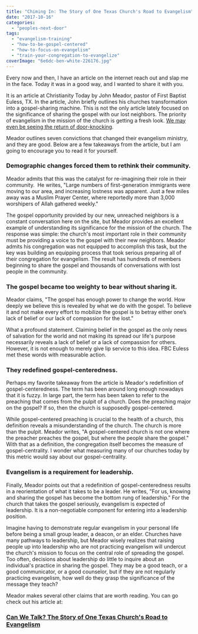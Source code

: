 ```yaml
---
title: "Chiming In: The Story of One Texas Church's Road to Evangelism"
date: "2017-10-16"
categories: 
  - "peoples-next-door"
tags: 
  - "evangelism-training"
  - "how-to-be-gospel-centered"
  - "how-to-focus-on-evangelism"
  - "train-your-congregation-to-evangelize"
coverImage: "6e6dc-ben-white-226176.jpg"
---
```


Every now and then, I have an article on the internet reach out and slap me in the face. Today it was in a good way, and I wanted to share it with you.

It is an article at Christianity Today by John Meador, pastor of First Baptist Euless, TX. In the article, John briefly outlines his churches transformation into a gospel-sharing machine. This is not the only article lately focused on the significance of sharing the gospel with our lost neighbors. The priority of evangelism in the mission of the church is getting a fresh look. [We may even be seeing the return of door-knocking](http://blog.keelancook.com/2017/09/is-door-knocking-making-a-comeback.html).

Meador outlines seven convictions that changed their evangelism ministry, and they are good. Below are a few takeaways from the article, but I am going to encourage you to read it for yourself.

### Demographic changes forced them to rethink their community.

Meador admits that this was the catalyst for re-imagining their role in their community.  He writes, "Large numbers of first-generation immigrants were moving to our area, and increasing lostness was apparent. Just a few miles away was a Muslim Prayer Center, where reportedly more than 3,000 worshipers of Allah gathered weekly."

The gospel opportunity provided by our new, unreached neighbors is a constant conversation here on the site, but Meador provides an excellent example of understanding its significance for the mission of the church. The response was simple: the church's most important role in their community must be providing a voice to the gospel with their new neighbors. Meador admits his congregation was not equipped to accomplish this task, but the key was building an equipping process that took serious preparing all of their congregation for evangelism. The result has hundreds of members beginning to share the gospel and thousands of conversations with lost people in the community.

### The gospel became too weighty to bear without sharing it.

Meador claims, "The gospel has enough power to change the world. How deeply we believe this is revealed by what we do with the gospel. To believe it and not make every effort to mobilize the gospel is to betray either one’s lack of belief or our lack of compassion for the lost."

What a profound statement. Claiming belief in the gospel as the only news of salvation for the world and not making its spread our life's purpose necessarily reveals a lack of belief or a lack of compassion for others. However, it is not enough to merely give lip service to this idea. FBC Euless met these words with measurable action.

### They redefined gospel-centeredness.

Perhaps my favorite takeaway from the article is Meador's redefinition of gospel-centeredness. The term has been around long enough nowadays that it is fuzzy. In large part, the term has been taken to refer to the preaching that comes from the pulpit of a church. Does the preaching major on the gospel? If so, then the church is supposedly gospel-centered.

While gospel-centered preaching is crucial to the health of a church, this definition reveals a misunderstanding of the church. The church is more than the pulpit. Meador writes, "A gospel-centered church is not one where the preacher preaches the gospel, but where the people share the gospel." With that as a definition, the congregation itself becomes the measure of gospel-centrality. I wonder what measuring many of our churches today by this metric would say about our gospel-centrality.

### Evangelism is a requirement for leadership.

Finally, Meador points out that a redefinition of gospel-centeredness results in a reorientation of what it takes to be a leader. He writes, "For us, knowing and sharing the gospel has become the bottom rung of leadership." For the church that takes the gospel seriously, evangelism is expected of leadership. It is a non-negotiable component for entering into a leadership position.

Imagine having to demonstrate regular evangelism in your personal life before being a small group leader, a deacon, or an elder. Churches have many pathways to leadership, but Meador wisely realizes that raising people up into leadership who are not practicing evangelism will undercut the church's mission to focus on the central role of spreading the gospel. Too often, decisions about leadership do little to inquire about an individual's practice in sharing the gospel. They may be a good teach, or a good communicator, or a good counselor, but if they are not regularly practicing evangelism, how well do they grasp the significance of the message they teach?

Meador makes several other claims that are worth reading. You can go check out his article at:

### [Can We Talk? The Story of One Texas Church's Road to Evangelism](http://www.christianitytoday.com/edstetzer/2017/october/can-we-talk-story-of-one-texas-churchs-road-to-evangelism.html)
